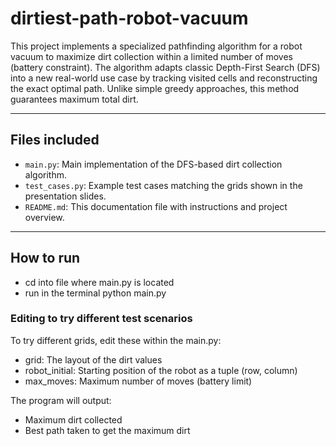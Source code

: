 # dirtiest-path-robot-vacuum

This project implements a specialized pathfinding algorithm for a robot vacuum to maximize dirt collection within a limited number of moves (battery constraint). The algorithm adapts classic Depth-First Search (DFS) into a new real-world use case by tracking visited cells and reconstructing the exact optimal path. Unlike simple greedy approaches, this method guarantees maximum total dirt.

---

## Files included

* `main.py`: Main implementation of the DFS-based dirt collection algorithm.
* `test_cases.py`: Example test cases matching the grids shown in the presentation slides.
* `README.md`: This documentation file with instructions and project overview.

---

## How to run

- cd into file where main.py is located
- run in the terminal python main.py

### Editing to try different test scenarios

To try different grids, edit these within the main.py: 
- grid: The layout of the dirt values
- robot_initial: Starting position of the robot as a tuple (row, column)
- max_moves: Maximum number of moves (battery limit)

The program will output:
- Maximum dirt collected
- Best path taken to get the maximum dirt
